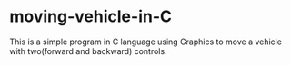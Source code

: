# moving-vehicle-in-C
This is a simple program in C language using Graphics to move a vehicle with two(forward and backward) controls.
